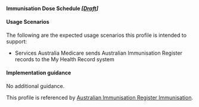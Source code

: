 #### Immunisation Dose Schedule *[[Draft](http://hl7.org/fhir/stu3/valueset-publication-status.html)]*

#### Usage Scenarios
The following are the expected usage scenarios this profile is intended to support:
* Services Australia Medicare sends Australian Immunisation Register records to the My Health Record system

#### Implementation guidance
No additional guidance.

This profile is referenced by [Australian Immunisation Register Immunisation](StructureDefinition-immunization-air.html). 